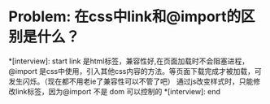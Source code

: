 # Problem: 在css中link和@import的区别是什么？

*[interview]: start
link 是html标签，兼容性好,在页面加载时不会阻塞进程，
@import 是css中使用，引入其他css内容的方法。等页面下载完成才被加载，可发生闪烁。（现在都不用老ie了兼容性可以不管了吧）
通过js改变样式时，只能修改link标签，因为@import 不是 dom 可以控制的
*[interview]: end
